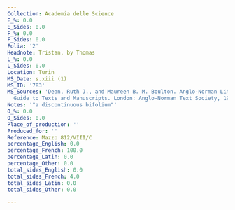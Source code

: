 ```yaml
---
Collection: Academia delle Science
E_%: 0.0
E_Sides: 0.0
F_%: 0.0
F_Sides: 0.0
Folia: '2'
Headnote: Tristan, by Thomas
L_%: 0.0
L_Sides: 0.0
Location: Turin
MS_Date: s.xiii (1)
MS_ID: '783'
MS_Sources: 'Dean, Ruth J., and Maureen B. M. Boulton. Anglo-Norman Literature: A
  Guide to Texts and Manuscripts. London: Anglo-Norman Text Society, 1999.'
Notes: '"a discontinuous bifolium"'
O_%: 0.0
O_Sides: 0.0
Place_of_production: ''
Produced_for: ''
Reference: Mazzo 812/VIII/C
percentage_English: 0.0
percentage_French: 100.0
percentage_Latin: 0.0
percentage_Other: 0.0
total_sides_English: 0.0
total_sides_French: 4.0
total_sides_Latin: 0.0
total_sides_Other: 0.0

---
```

